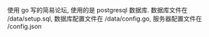 使用 go 写的简易论坛, 使用的是 postgresql 数据库. 数据库文件在 /data/setup.sql, 数据库配置文件在 /data/config.go, 服务器配置文件在 /config.json 